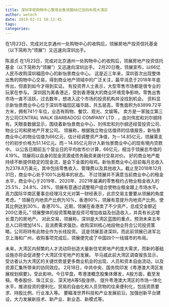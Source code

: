 ```yaml
---
title: 深圳罕现购物中心整体出售领展66亿加码布局大湾区
author: wetech
date: 2019-02-21 18:12:45
tags: 
categories: 
---
```

在1月23日，完成对北京通州一处购物中心的收购后，领展房地产投资信托基金（以下简称为“领展”）又迅速向深圳出手。
<!-- more -->
陈淑贞
在1月23日，完成对北京通州一处购物中心的收购后，领展房地产投资信托基金（以下简称为“领展”）又迅速向深圳出手。
2月20日晚，领展宣布，以66亿人民币收购深圳福田中心的新怡景商业中心。
这是近三年来，深圳首次出现整体出售的购物中心交易，得到商业地产领域中的广泛关注，最早消息于2018年年底传出，但直到如今才得到实证。
有投资界人士表示，大型零售市场都是很专业的玩家在参与。
深圳因为离香港近，受到香港强大的商业环境竞争影响，零售出售市场一直不活跃，过去数年，想进入这个市场的投资机构并没找到机会。
资料显示新怡景商业中心位于深圳市福田区福华路，共五层高，零售面积为83899.72平方米，拥有741个车位，业态有购物、餐饮、观光、文娱等。
卖方是一家独立第三方公司CENTRAL WALK (BARBADOS) COMPANY LTD . ，由刘伟宏和刘尔纲持有。天眼查数据显示，围绕着新怡景商业中心，刘伟宏和刘尔纲还经营投资公司、物业公司和房地产开发公司。
领展称，根据独立物业估值师的估值报告，新怡景商业中心的物业估值为66亿元，估计经调整资产净值，为－14.85亿元，领展需支付的初步价格为51.14亿元。而－14.85亿元将计入新怡景商业中心的现有境内贷款中。
以公告日期前五个营业日的平均收市价计算，66亿元，相当于领展总市值的4.19%。领展将以自身的现金资源或债务融资来拨付交易对价。
好的商业地产能持续不断提供稳定的现金流，是会下金蛋的母鸡。新怡景商业中心目前每月总收入为2378.8万美元，其中包括零售收入、管理费以及其他收入。截止至2018年12月31日，商业中心处于100%出租率的状态。
不过领展并不满意当前商业中心的租金水平，商业中心于2019年、2020年、2021年届满的零售租约占物业租金收入的25.5%、24.8%、28%，领展有意通过调整租户组合使物业租金跟上市场水平。
高力国际华南区董事总经理冯文光对第一财经表示，此宗交易主要要从领展的角度考虑。“
领展在内地资产比例为10%，香港90%，领展有意提升内地资产比例，使其比例达到30%，香港70%。近期，领展在香港卖了不少资产，总成交金额近200亿港元。”
领展整体的投资策略是投资可增加收益及创造收入，并具有长远增长潜力的房地产。
对此交易，领展称，深圳是大湾区蓝图的重点，预测未来五年总人口将增加14%，且消费需求强劲，收购深圳核心地段物业符合公司投资策略，公司将持有此物业作为长线投资。
这是领展首进深圳，而此前领展已进军北京上海和广州，收购事项完成后，领展便完成了中国四个一线城市的布局。
 
 
未来，大湾区内频繁的人才流动将创造大量新住宅房地产的庞大需求，而新的基础设施亦将会促进整个大湾区住宅地产的发展。
毕马威此前大湾区调查报告显示，受访者认为大湾区的关键优势是更多商业机会的出现、人员和资本自由流动，以及资源汇集所带来的协同效应。
2月18日，中共中央、国务院印发《粤港澳大湾区发展规划纲要》。受此影响，今日早盘，粤港澳概念股集体爆发，A股方面，截至发稿，粤泰股份、珠江实业、深天地A等5股涨停。
提升粤港澳大湾区的市场一体化水平，推进投资的便利化、贸易的自由化和人员货物的往来便利化，包括资质要求、持股比例、行业准入等。
要瞄准世界科技和产业发展前沿，加强创新平台建设，大力发展新技术、新产业、新业态、新模式等。
